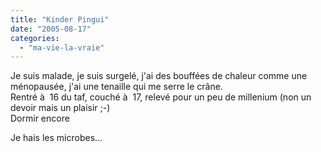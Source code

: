 ```yaml
---
title: "Kinder Pingui"
date: "2005-08-17"
categories: 
  - "ma-vie-la-vraie"
---
```


  
Je suis malade, je suis surgelé, j'ai des bouffées de chaleur comme une ménopausée, j'ai une tenaille qui me serre le crâne.  
Rentré à  16 du taf, couché à  17, relevé pour un peu de millenium (non un devoir mais un plaisir ;-)  
Dormir encore  
  
Je hais les microbes...
